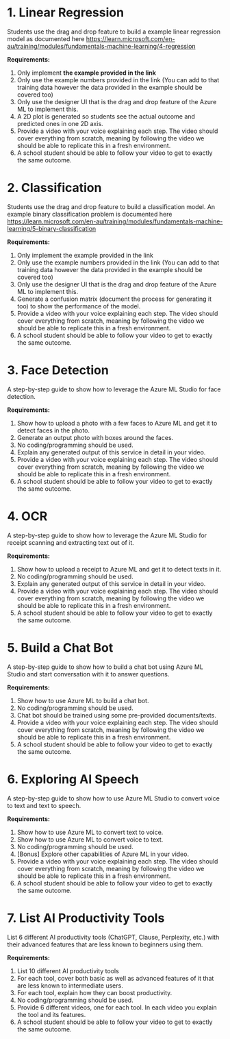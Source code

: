 # 1. Linear Regression 

Students use the drag and drop feature to build a example linear regression model as documented here https://learn.microsoft.com/en-au/training/modules/fundamentals-machine-learning/4-regression 

**Requirements:**
1. Only implement **the example provided in the link**
1. Only use the example numbers provided in the link (You can add to that training data however the data provided in the example should be covered too) 
1. Only use the designer UI that is the drag and drop feature of the Azure ML to implement this. 
1. A 2D plot is generated so students see the actual outcome and predicted ones in one 2D axis. 
1. Provide a video with your voice explaining each step. The video should cover everything from scratch, meaning by following the video we should be able to replicate this in a fresh environment. 
1. A school student should be able to follow your video to get to exactly the same outcome. 

# 2. Classification 

Students use the drag and drop feature to build a classification model. An example binary classification problem is documented here https://learn.microsoft.com/en-au/training/modules/fundamentals-machine-learning/5-binary-classification 

**Requirements:** 
1. Only implement the example provided in the link 
1. Only use the example numbers provided in the link (You can add to that training data however the data provided in the example should be covered too) 
1. Only use the designer UI that is the drag and drop feature of the Azure ML to implement this. 
1. Generate a confusion matrix (document the process for generating it too) to show the performance of the model. 
1. Provide a video with your voice explaining each step. The video should cover everything from scratch, meaning by following the video we should be able to replicate this in a fresh environment. 
1. A school student should be able to follow your video to get to exactly the same outcome. 

 

# 3. Face Detection 

A step-by-step guide to show how to leverage the Azure ML Studio for face detection. 

**Requirements:** 

1. Show how to upload a photo with a few faces to Azure ML and get it to detect faces in the photo. 
1. Generate an output photo with boxes around the faces. 
1. No coding/programming should be used. 
1. Explain any generated output of this service in detail in your video. 
1. Provide a video with your voice explaining each step. The video should cover everything from scratch, meaning by following the video we should be able to replicate this in a fresh environment.  
1. A school student should be able to follow your video to get to exactly the same outcome. 

 


# 4. OCR 

A step-by-step guide to show how to leverage the Azure ML Studio for receipt scanning and extracting text out of it. 

**Requirements:** 
1. Show how to upload a receipt to Azure ML and get it to detect texts in it. 
1. No coding/programming should be used. 
1. Explain any generated output of this service in detail in your video. 
1. Provide a video with your voice explaining each step. The video should cover everything from scratch, meaning by following the video we should be able to replicate this in a fresh environment. 
1. A school student should be able to follow your video to get to exactly the same outcome. 

 

 

# 5. Build a Chat Bot 

A step-by-step guide to show how to build a chat bot using Azure ML Studio and start conversation with it to answer questions. 

**Requirements:** 
1. Show how to use Azure ML to build a chat bot. 
1. No coding/programming should be used. 
1. Chat bot should be trained using some pre-provided documents/texts. 
1. Provide a video with your voice explaining each step. The video should cover everything from scratch, meaning by following the video we should be able to replicate this in a fresh environment. 
1. A school student should be able to follow your video to get to exactly the same outcome. 

 

 

 

# 6. Exploring AI Speech 

A step-by-step guide to show how to use Azure ML Studio to convert voice to text and text to speech.  

**Requirements:** 
1. Show how to use Azure ML to convert text to voice. 
1. Show how to use Azure ML to convert voice to text. 
1. No coding/programming should be used. 
1. [Bonus] Explore other capabilities of Azure ML in your video. 
1. Provide a video with your voice explaining each step. The video should cover everything from scratch, meaning by following the video we should be able to replicate this in a fresh environment. 
1. A school student should be able to follow your video to get to exactly the same outcome. 

 

 

 

# 7. List AI Productivity Tools 

List 6 different AI productivity tools (ChatGPT, Clause, Perplexity, etc.) with their advanced features that are less known to beginners using them.   

**Requirements:** 
1. List 10 different AI productivity tools 
1. For each tool, cover both basic as well as advanced features of it that are less known to intermediate users. 
1. For each tool, explain how they can boost productivity. 
1. No coding/programming should be used. 
1. Provide 6 different videos, one for each tool. In each video you explain the tool and its features.  
1. A school student should be able to follow your video to get to exactly the same outcome. 

 

 

 

 
